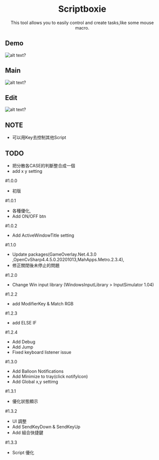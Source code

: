 <h1 align="center">Scriptboxie</h1>

<p align="center">This tool allows you to easily control and create tasks,like some mouse macro.</p>

## Demo ##
![alt text?]( https://github.com/gemilepus/ScriptTool/blob/master/test.png)
## Main ##
![alt text?](https://github.com/gemilepus/Script_Lite/blob/master/cover.png)
## Edit ##
![alt text?](https://github.com/gemilepus/ScriptTool/blob/master/Cover-2.png)
## NOTE ##
 - 可以用Key去控制其他Script
## TODO ##
 - 把分散各CASE的判斷整合成一個
 - add x y setting
 
 
 #1.0.0
- 初版

#1.0.1
- 各種優化,
- Add ON/OFF btn

#1.0.2
- Add ActiveWindowTitle setting

#1.1.0
- Update packages(GameOverlay.Net.4.3.0 ,OpenCvSharp4.4.5.0.20201013,MahApps.Metro.2.3.4),
- 修正關閉後未停止的問題

#1.2.0
- Change Win input library (WindowsInputLibrary > InputSimulator 1.04)

#1.2.2
- add ModifierKey & Match RGB

#1.2.3
- add ELSE IF

#1.2.4
- Add Debug
- Add Jump
- Fixed keyboard listener issue

#1.3.0
- Add Balloon Notifications
- Add Minimize to tray(click notifyIcon)
- Add Global x,y settimg

#1.3.1
- 優化狀態顯示

#1.3.2
- UI 調整
- Add SendKeyDown & SendKeyUp
- Add 組合快捷鍵

#1.3.3
- Script 優化

